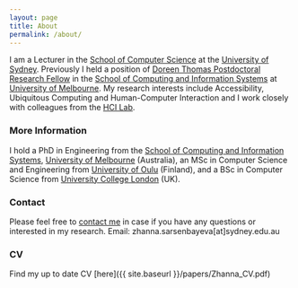 ```yaml
---
layout: page
title: About
permalink: /about/
---
```

I am a Lecturer in the [School of Computer Science](https://www.sydney.edu.au/engineering/schools/school-of-computer-science.html) at the [University of Sydney](https://www.sydney.edu.au/).
Previously I held a position of [Doreen Thomas Postdoctoral Research Fellow](https://www.atse.org.au/news-and-events/article/fellowships-honour-doreen-thomas/) in the [School of Computing and Information Systems](https://cis.unimelb.edu.au/) at [University of Melbourne](http://www.unimelb.edu.au/). My research interests include Accessibility, Ubiquitous Computing and Human-Computer Interaction and I work closely with colleagues from the [HCI Lab](https://cis.unimelb.edu.au/hci/).

### More Information
I hold a PhD in Engineering from the [School of Computing and Information Systems](https://cis.unimelb.edu.au/), [University of Melbourne](http://www.unimelb.edu.au/) (Australia), an MSc in Computer Science and Engineering from [University of Oulu](http://www.oulu.fi/university/) (Finland), and a BSc in Computer Science from [University College London](https://www.ucl.ac.uk/) (UK).

### Contact
Please feel free to [contact me](mailto:zhanna.sarsenbayeva@sydney.edu.au) in case if you have any questions or interested in my research.
Email: zhanna.sarsenbayeva[at]sydney.edu.au

### CV
Find my up to date CV [here]({{ site.baseurl }}/papers/Zhanna_CV.pdf)